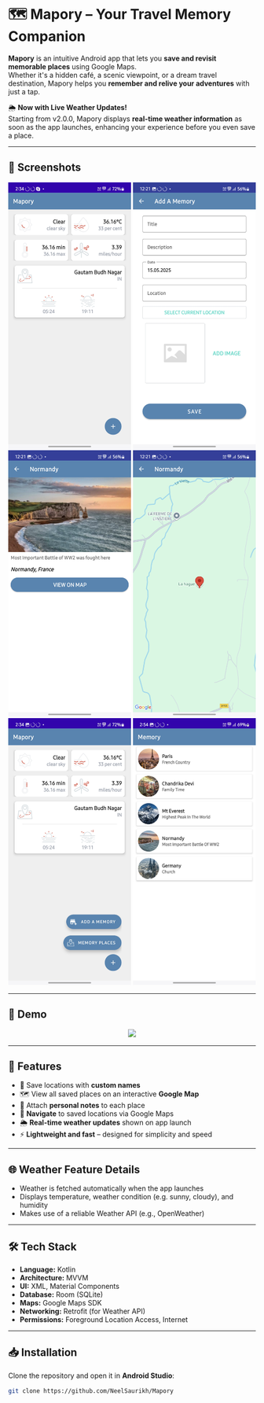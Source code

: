 # 🗺️ Mapory – Your Travel Memory Companion

**Mapory** is an intuitive Android app that lets you **save and revisit memorable places** using Google Maps.  
Whether it's a hidden café, a scenic viewpoint, or a dream travel destination, Mapory helps you **remember and relive your adventures** with just a tap.

🌦️ **Now with Live Weather Updates!**  
Starting from v2.0.0, Mapory displays **real-time weather information** as soon as the app launches, enhancing your experience before you even save a place.

---

## 📸 Screenshots

<div align="center">
  <img src="Images/Weather- Update/Screenshot_20250527_143420_Mapory.jpg" width="250"/>
  <img src="Images/Screenshot_20250515_122127_Mapory.png" width="250"/>
  <img src="Images/Screenshot_20250515_122140_Mapory.png" width="250"/>
  <img src="Images/Screenshot_20250515_122147_Mapory.png" width="250"/>
  <img src="Images/Weather- Update/Screenshot_20250527_143428_Mapory.jpg" width="250"/>
  <img src="Images/Weather- Update/Screenshot_20250527_145413_Mapory.jpg" width="250"/>
</div>

---

## 🎥 Demo

<div align="center">
  <img src="Images/Weather- Update/ezgif-3a5156df7bd6e1.gif" width="600"/>
</div>

---

## 🚀 Features

- 📍 Save locations with **custom names**
- 🗺️ View all saved places on an interactive **Google Map**
- 📝 Attach **personal notes** to each place
- 🧭 **Navigate** to saved locations via Google Maps
- 🌦️ **Real-time weather updates** shown on app launch
- ⚡ **Lightweight and fast** – designed for simplicity and speed

---

## 🌐 Weather Feature Details

- Weather is fetched automatically when the app launches
- Displays temperature, weather condition (e.g. sunny, cloudy), and humidity
- Makes use of a reliable Weather API (e.g., OpenWeather)

---

## 🛠️ Tech Stack

- **Language:** Kotlin  
- **Architecture:** MVVM  
- **UI:** XML, Material Components  
- **Database:** Room (SQLite)  
- **Maps:** Google Maps SDK  
- **Networking:** Retrofit (for Weather API)  
- **Permissions:** Foreground Location Access, Internet

---

## 📥 Installation

Clone the repository and open it in **Android Studio**:

```bash
git clone https://github.com/NeelSaurikh/Mapory

